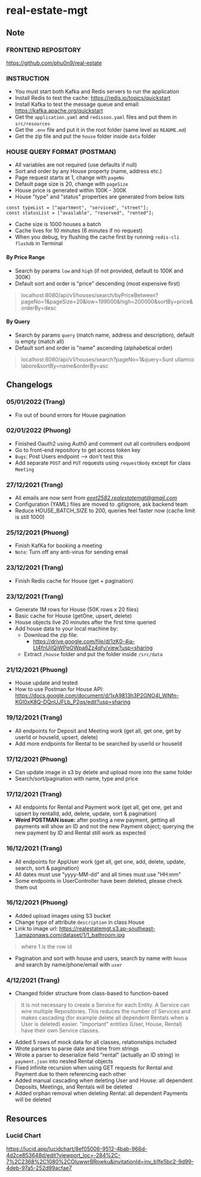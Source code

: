 # real-estate-mgt

## Note
### **FRONTEND REPOSITORY**
https://github.com/phu0n9/real-estate

### **INSTRUCTION**
- You must start both Kafka and Redis servers to run the application
- Install Redis to test the cache: https://redis.io/topics/quickstart
- Install Kafka to test the message queue and email: https://kafka.apache.org/quickstart
- Get the `application.yaml` and `redisson.yaml` files and put them in `src/resources`
- Get the `.env` file and put it in the root folder (same level as `README.md`)
- Get the zip file and put the `house` folder inside `data` folder

### **HOUSE QUERY FORMAT (POSTMAN)**
- All variables are not required (use defaults if null)
- Sort and order by any House property (name, address etc.)
- Page request starts at 1, change with `pageNo`
- Default page size is 20, change with `pageSize`
- House price is generated within 100K - 300K
- House "type" and "status" properties are generated from below lists
```
const typeList = ["apartment", "serviced", "street"];
const statusList = ["available", "reserved", "rented"];
```
- Cache size is 1000 houses a batch
- Cache lives for 10 minutes (6 minutes if no request)
- When you debug, try flushing the cache first by running `redis-cli flushdb` in Terminal
#### By Price Range
- Search by params `low` and `high` (if not provided, default to 100K and 300K)
- Default sort and order is "price" descending (most expensive first)
> localhost:8080/api/v1/houses/search/byPriceBetween?pageNo=1&pageSize=20&low=199000&high=200000&sortBy=price&orderBy=desc

#### By Query
- Search by params `query` (match name, address and description), default is empty (match all)
- Default sort and order is "name" ascending (alphabetical order)
> localhost:8080/api/v1/houses/search?pageNo=1&query=Sunt ullamco labore&sortBy=name&orderBy=asc

## Changelogs

### 05/01/2022 (Trang)
- Fix out of bound errors for House pagination

### 02/01/2022 (Phuong)
- Finished Oauth2 using Auth0 and comment out all controllers endpoint
- Go to front-end repository to get access token key
- `Bugs`: Post Users endpoint --> don't test this
- Add separate `POST` and `PUT` requests using `requestBody` except for class `Meeting`
### 27/12/2021 (Trang)

- All emails are now sent from *eeet2582.realestatemgt@gmail.com*
- Configuration (YAML) files are moved to .gitignore, ask backend team
- Reduce HOUSE_BATCH_SIZE to 200, queries feel faster now (cache limit is still 1000)

### 25/12/2021 (Phuong)

- Finish KafKa for booking a meeting
- `Note`: Turn off any anti-virus for sending email

### 23/12/2021 (Trang)

- Finish Redis cache for House (get + pagination)

### 23/12/2021 (Trang)

- Generate 1M rows for House (50K rows x 20 files)
- Basic cache for House (getOne, upsert, delete)
- House objects live 20 minutes after the first time queried
- Add house data to your local machine by:
  * Download the zip file:
    * https://drive.google.com/file/d/1zK0-4ja-Lt4fnUjIQiWPpOWpa6Zz4qfy/view?usp=sharing
  * Extract `/house` folder and put the folder inside `/src/data`

### 21/12/2021 (Phuong)

- House update and tested
- How to use Postman for House
  API: https://docs.google.com/document/d/1xA9813h3P2GNO4l_WNfn-KGI0xK8Q-DQnUJFLb_P2gs/edit?usp=sharing

### 19/12/2021 (Trang)

- All endpoints for Deposit and Meeting work (get all, get one, get by userId or houseId, upsert, delete)
- Add more endpoints for Rental to be searched by userId or houseId

### 17/12/2021 (Phuong)

- Can update image in s3 by delete and upload more into the same folder
- Search/sort/pagination with name, type and price

### 17/12/2021 (Trang)

- All endpoints for Rental and Payment work (get all, get one, get and upsert by rentalId, add, delete, update, sort &
  pagination)
- **Weird POSTMAN issue:** after posting a new payment, getting all payments will show an ID and not the new Payment
  object; querying the new payment by ID and Rental still work as expected

### 16/12/2021 (Trang)

- All endpoints for AppUser work (get all, get one, add, delete, update, search, sort & pagination)
- All dates must use "yyyy-MM-dd" and all times must use "HH:mm"
- Some endpoints in UserController have been deleted, please check them out

### 16/12/2021 (Phuong)

- Added upload images using S3 bucket
- Change type of attribute `description` in class House
- Link to image url: https://realestatemgt.s3.ap-southeast-1.amazonaws.com/dataset/1/1_bathroom.jpg

> where 1 is the row id

- Pagination and sort with house and users, search by name with `house` and search by name/phone/email with `user`

### 4/12/2021 (Trang)

- Changed folder structure from class-based to function-based

> It is not necessary to create a Service for each Entity. A Service can wire multiple Repositories. This reduces the number of Services and makes cascading (for example delete all dependent Rentals when a User is deleted) easier. "Important" entities (User, House, Rental) have their own Service classes.

- Added 5 rows of mock data for all classes, relationships included
- Wrote parsers to parse date and time from strings
- Wrote a parser to deserialize field "rental" (actually an ID string) in `payment.json` into nested Rental objects
- Fixed infinite recursion when using GET requests for Rental and Payment due to them referencing each other
- Added manual cascading when deleting User and House: all dependent Deposits, Meetings, and Rentals will be deleted
- Added orphan removal when deleting Rental: all dependent Payments will be deleted

## Resources

### Lucid Chart

https://lucid.app/lucidchart/8ef05006-9512-4bab-966d-4d2ce853648d/edit?viewport_loc=-284%2C-7%2C2368%2C1080%2COIuwwrBRowku&invitationId=inv_b1fe5bc2-9d99-4deb-97a5-252d99acfae7
